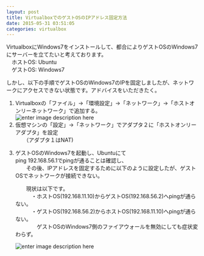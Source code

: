 ```yaml
---
layout: post
title: VirtualboxでのゲストOSのIPアドレス固定方法
date: 2015-05-31 03:51:05
categories: virtualbox
---
```

<!-- {% raw %} -->
<p>VirtualboxにWindows7をインストールして、都合によりゲストOSのWindows7にサーバーを立てたいと考えております。<br>
　ホストOS: Ubuntu<br>
　ゲストOS: Windows7</p>

<p>しかし、以下の手順でゲストOSのWindows7のIPを固定しましたが、ネットワークにアクセスできない状態です。アドバイスをいただきたく。</p>

<ol>
<li>Virtualboxの「ファイル」→「環境設定」→「ネットワーク」→「ホストオンリーネットワーク」で追加する。<br>
<img src="https://lh3.googleusercontent.com/_JI9TSaUtd7bNjDN1FiwGPEnxGcX0FYK1nX-WRYwmPA=s0" alt="enter image description here" title="範囲を選択_105.png"></li>
<li>仮想マシンの「設定」→「ネットワーク」でアダプタ２に「ホストオンリーアダプタ」を設定<br>
　　（アダプタ１はNAT)</li>
<li><p>ゲストOSのWindows7を起動し、Ubuntuにて<br>
ping 192.168.56.1でpingが通ることは確認し、<br>
　　その後、IPアドレスを固定するために以下のように設定したが、ゲストOSでネットワークが接続できない。</p>

<p>　　現状は以下です。<br>
　　　・ホストOS(192.168.11.10)からゲストOS(192.168.56.2)へpingが通らない。<br>
　　　・ゲストOS(192.168.56.2)からホストOS(192.168.11.10)へpingが通らない。<br>
　　　　ゲストOSのWindows7側のファイアウォールを無効にしても症状変わらず。</p>

<p><img src="https://lh3.googleusercontent.com/XaJm6hxiyL1ECwz3Q4AwvWOdT9rhv5iAZUBLgYeZBWk=s0" alt="enter image description here" title="SnapCrab_NoName_2015-5-31_12-27-15_No-00.png"></p></li>
</ol>
<!-- {% endraw %} -->
